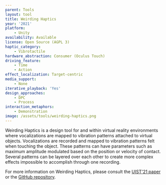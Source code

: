 ```yaml
---
parent: Tools
layout: tool
title: Weirding Haptics
year: '2021'
platform:
    - Unity
availability: Available
license: Open Source (AGPL 3)
haptic_category:
    - Vibrotactile
hardware_abstraction: Consumer (Oculus Touch)
driving_feature:
    - Time
    - Action
effect_localization: Target-centric
media_support:
    - None
iterative_playback: 'Yes'
design_approaches:
    - DPC
    - Process
interaction_metaphors:
    - Demonstration
image: /assets/tools/weirding-haptics.png
---
```

Weirding Haptics is a design tool for and within virtual reality environments where vocalizations are mapped to vibration patterns attached to virtual objects.
Vocalizations are recorded and mapped to vibration patterns felt when touching the object.
These patterns can have parameters such as maximum amplitude modulated based on the position or velocity of contact.
Several patterns can be layered over each other to create more complex effects impossible to accomplish through one recording.

For more information on Weirding Haptics, please consult the [UIST'21 paper](https://doi.org/10.1145/3472749.3474797) or the [GitHub repository](https://github.com/darty/wh).
